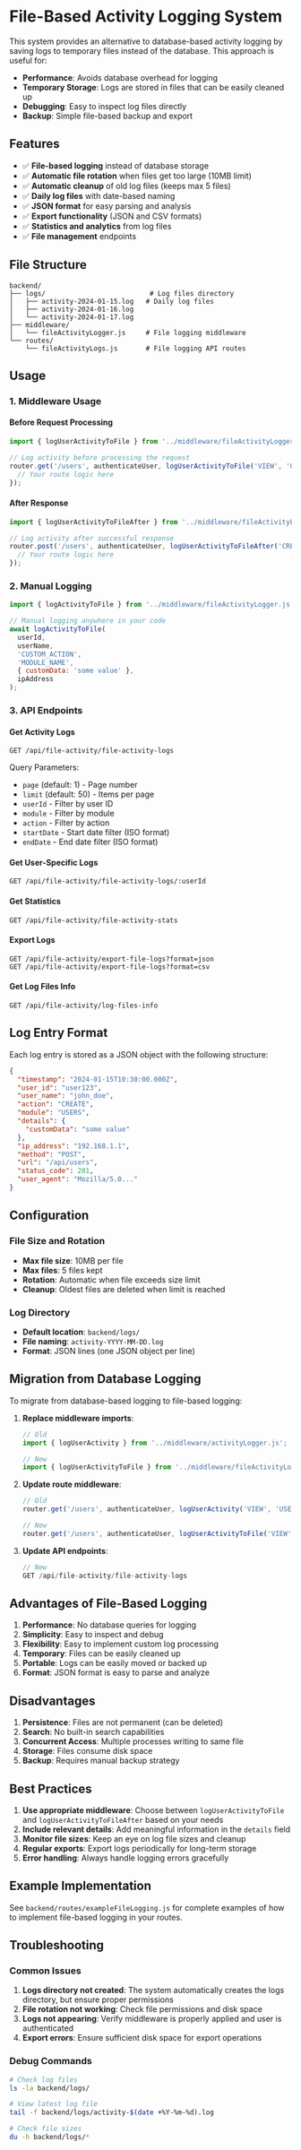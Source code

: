 # File-Based Activity Logging System

This system provides an alternative to database-based activity logging by saving logs to temporary files instead of the database. This approach is useful for:

- **Performance**: Avoids database overhead for logging
- **Temporary Storage**: Logs are stored in files that can be easily cleaned up
- **Debugging**: Easy to inspect log files directly
- **Backup**: Simple file-based backup and export

## Features

- ✅ **File-based logging** instead of database storage
- ✅ **Automatic file rotation** when files get too large (10MB limit)
- ✅ **Automatic cleanup** of old log files (keeps max 5 files)
- ✅ **Daily log files** with date-based naming
- ✅ **JSON format** for easy parsing and analysis
- ✅ **Export functionality** (JSON and CSV formats)
- ✅ **Statistics and analytics** from log files
- ✅ **File management** endpoints

## File Structure

```
backend/
├── logs/                          # Log files directory
│   ├── activity-2024-01-15.log   # Daily log files
│   ├── activity-2024-01-16.log
│   └── activity-2024-01-17.log
├── middleware/
│   └── fileActivityLogger.js     # File logging middleware
└── routes/
    └── fileActivityLogs.js       # File logging API routes
```

## Usage

### 1. Middleware Usage

#### Before Request Processing
```javascript
import { logUserActivityToFile } from '../middleware/fileActivityLogger.js';

// Log activity before processing the request
router.get('/users', authenticateUser, logUserActivityToFile('VIEW', 'USERS'), async (req, res) => {
  // Your route logic here
});
```

#### After Response
```javascript
import { logUserActivityToFileAfter } from '../middleware/fileActivityLogger.js';

// Log activity after successful response
router.post('/users', authenticateUser, logUserActivityToFileAfter('CREATE', 'USERS'), async (req, res) => {
  // Your route logic here
});
```

### 2. Manual Logging

```javascript
import { logActivityToFile } from '../middleware/fileActivityLogger.js';

// Manual logging anywhere in your code
await logActivityToFile(
  userId,
  userName,
  'CUSTOM_ACTION',
  'MODULE_NAME',
  { customData: 'some value' },
  ipAddress
);
```

### 3. API Endpoints

#### Get Activity Logs
```http
GET /api/file-activity/file-activity-logs
```

Query Parameters:
- `page` (default: 1) - Page number
- `limit` (default: 50) - Items per page
- `userId` - Filter by user ID
- `module` - Filter by module
- `action` - Filter by action
- `startDate` - Start date filter (ISO format)
- `endDate` - End date filter (ISO format)

#### Get User-Specific Logs
```http
GET /api/file-activity/file-activity-logs/:userId
```

#### Get Statistics
```http
GET /api/file-activity/file-activity-stats
```

#### Export Logs
```http
GET /api/file-activity/export-file-logs?format=json
GET /api/file-activity/export-file-logs?format=csv
```

#### Get Log Files Info
```http
GET /api/file-activity/log-files-info
```

## Log Entry Format

Each log entry is stored as a JSON object with the following structure:

```json
{
  "timestamp": "2024-01-15T10:30:00.000Z",
  "user_id": "user123",
  "user_name": "john_doe",
  "action": "CREATE",
  "module": "USERS",
  "details": {
    "customData": "some value"
  },
  "ip_address": "192.168.1.1",
  "method": "POST",
  "url": "/api/users",
  "status_code": 201,
  "user_agent": "Mozilla/5.0..."
}
```

## Configuration

### File Size and Rotation
- **Max file size**: 10MB per file
- **Max files**: 5 files kept
- **Rotation**: Automatic when file exceeds size limit
- **Cleanup**: Oldest files are deleted when limit is reached

### Log Directory
- **Default location**: `backend/logs/`
- **File naming**: `activity-YYYY-MM-DD.log`
- **Format**: JSON lines (one JSON object per line)

## Migration from Database Logging

To migrate from database-based logging to file-based logging:

1. **Replace middleware imports**:
   ```javascript
   // Old
   import { logUserActivity } from '../middleware/activityLogger.js';
   
   // New
   import { logUserActivityToFile } from '../middleware/fileActivityLogger.js';
   ```

2. **Update route middleware**:
   ```javascript
   // Old
   router.get('/users', authenticateUser, logUserActivity('VIEW', 'USERS'), handler);
   
   // New
   router.get('/users', authenticateUser, logUserActivityToFile('VIEW', 'USERS'), handler);
   ```

3. **Update API endpoints**:
   ```javascript
   // New
   GET /api/file-activity/file-activity-logs
   ```

## Advantages of File-Based Logging

1. **Performance**: No database queries for logging
2. **Simplicity**: Easy to inspect and debug
3. **Flexibility**: Easy to implement custom log processing
4. **Temporary**: Files can be easily cleaned up
5. **Portable**: Logs can be easily moved or backed up
6. **Format**: JSON format is easy to parse and analyze

## Disadvantages

1. **Persistence**: Files are not permanent (can be deleted)
2. **Search**: No built-in search capabilities
3. **Concurrent Access**: Multiple processes writing to same file
4. **Storage**: Files consume disk space
5. **Backup**: Requires manual backup strategy

## Best Practices

1. **Use appropriate middleware**: Choose between `logUserActivityToFile` and `logUserActivityToFileAfter` based on your needs
2. **Include relevant details**: Add meaningful information in the `details` field
3. **Monitor file sizes**: Keep an eye on log file sizes and cleanup
4. **Regular exports**: Export logs periodically for long-term storage
5. **Error handling**: Always handle logging errors gracefully

## Example Implementation

See `backend/routes/exampleFileLogging.js` for complete examples of how to implement file-based logging in your routes.

## Troubleshooting

### Common Issues

1. **Logs directory not created**: The system automatically creates the logs directory, but ensure proper permissions
2. **File rotation not working**: Check file permissions and disk space
3. **Logs not appearing**: Verify middleware is properly applied and user is authenticated
4. **Export errors**: Ensure sufficient disk space for export operations

### Debug Commands

```bash
# Check log files
ls -la backend/logs/

# View latest log file
tail -f backend/logs/activity-$(date +%Y-%m-%d).log

# Check file sizes
du -h backend/logs/*
```
